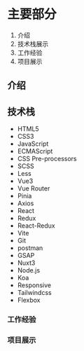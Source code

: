 # 主要部分

1. 介绍
2. 技术栈展示
3. 工作经验
4. 项目展示

## 介绍

## 技术栈

- HTML5
- CSS3
- JavaScript
- ECMAScript
- CSS Pre-processors
- SCSS
- Less
- Vue3
- Vue Router
- Pinia
- Axios
- React
- Redux
- React-Redux
- Vite
- Git
- postman
- GSAP
- Nuxt3
- Node.js
- Koa
- Responsive
- Tailwindcss
- Flexbox

### 工作经验

### 项目展示
